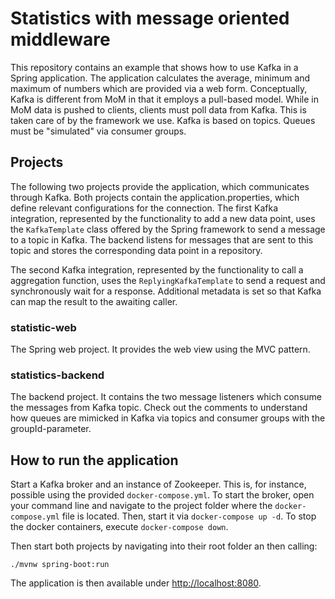 # Statistics with message oriented middleware

This repository contains an example that shows how to use Kafka in a Spring application. The application calculates the average, minimum and maximum of numbers which are provided via a web form.
Conceptually, Kafka is different from MoM in that it employs a pull-based model. While in MoM data is pushed to clients,
clients must poll data from Kafka. This is taken care of by the framework we use. Kafka is based on topics. Queues must be "simulated" via consumer groups.

## Projects

The following two projects provide the application, which communicates through Kafka.
Both projects contain the application.properties, which define relevant configurations for the connection.
The first Kafka integration, represented by the functionality to add a new data point, uses the `KafkaTemplate` class offered by the Spring framework to send a message to a topic in Kafka.
The backend listens for messages that are sent to this topic and stores the corresponding data point in a repository.  

The second Kafka integration, represented by the functionality to call a aggregation function, uses the `ReplyingKafkaTemplate` to send a request and
synchronously wait for a response. Additional metadata is set so that Kafka can map the result to the awaiting caller.

### statistic-web
The Spring web project. It provides the web view using the MVC pattern. 

### statistics-backend
The backend project. It contains the two message listeners which consume the messages from Kafka topic. Check out the comments to understand
how queues are mimicked in Kafka via topics and consumer groups with the groupId-parameter. 

## How to run the application
Start a Kafka broker and an instance of Zookeeper. This is, for instance, possible using the provided `docker-compose.yml`.
To start the broker, open your command line and navigate to the project folder where the `docker-compose.yml` file is located.
Then, start it via `docker-compose up -d`.
To stop the docker containers, execute `docker-compose down`.
 
Then start both projects by navigating into their root folder an then calling:

    ./mvnw spring-boot:run
    
The application is then available under [http://localhost:8080](http://localhost:8080).